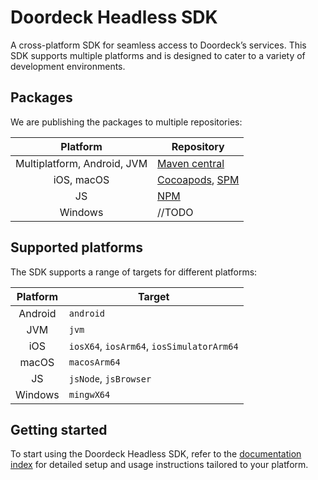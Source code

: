 # Doordeck Headless SDK
A cross-platform SDK for seamless access to Doordeck’s services. This SDK supports multiple platforms and is designed to cater to a variety of development environments.

## Packages
We are publishing the packages to multiple repositories:

|          Platform           | Repository                                                                                                           |
|:---------------------------:|----------------------------------------------------------------------------------------------------------------------|
| Multiplatform, Android, JVM | [Maven central](https://central.sonatype.com/namespace/com.doordeck.headless.sdk)                                    |
|         iOS, macOS          | [Cocoapods](https://cocoapods.org/pods/DoordeckSDK), [SPM](https://github.com/doordeck/doordeck-headless-sdk-spm)    |
|             JS              | [NPM](https://www.npmjs.com/package/@doordeck/doordeck-headless-sdk)                                                 |
|           Windows           | //TODO                                                                                                               |

## Supported platforms
The SDK supports a range of targets for different platforms:

| Platform | Target                                    |
|:--------:|-------------------------------------------|
| Android  | `android`                                 |
|   JVM    | `jvm`                                     |
|   iOS    | `iosX64`, `iosArm64`, `iosSimulatorArm64` |
|  macOS   | `macosArm64`                              |
|    JS    | `jsNode`, `jsBrowser`                     |
| Windows  | `mingwX64`                                |

## Getting started
To start using the Doordeck Headless SDK, refer to the [documentation index](https://github.com/doordeck/doordeck-headless-sdk/blob/main/docs/01_INDEX.md#index) for detailed setup and usage instructions tailored to your platform.